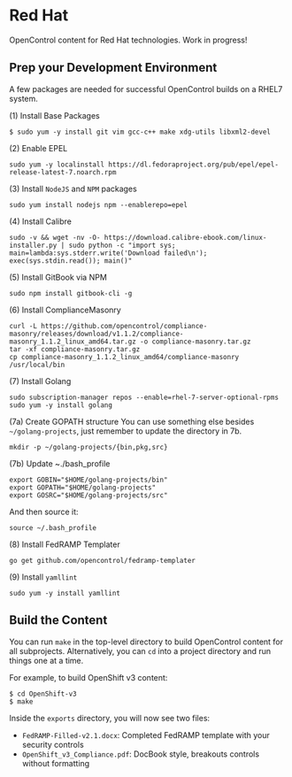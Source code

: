 # Red Hat
OpenControl content for Red Hat technologies. Work in progress!


## Prep your Development Environment
A few packages are needed for successful OpenControl builds on a RHEL7 system. 

(1) Install Base Packages
`````
$ sudo yum -y install git vim gcc-c++ make xdg-utils libxml2-devel
`````

(2) Enable EPEL
`````
sudo yum -y localinstall https://dl.fedoraproject.org/pub/epel/epel-release-latest-7.noarch.rpm
`````

(3) Install ``NodeJS`` and ``NPM`` packages
`````
sudo yum install nodejs npm --enablerepo=epel
`````

(4) Install Calibre
`````
sudo -v && wget -nv -O- https://download.calibre-ebook.com/linux-installer.py | sudo python -c "import sys; main=lambda:sys.stderr.write('Download failed\n'); exec(sys.stdin.read()); main()"
`````

(5) Install GitBook via NPM
`````
sudo npm install gitbook-cli -g
`````

(6) Install ComplianceMasonry
`````
curl -L https://github.com/opencontrol/compliance-masonry/releases/download/v1.1.2/compliance-masonry_1.1.2_linux_amd64.tar.gz -o compliance-masonry.tar.gz
tar -xf compliance-masonry.tar.gz
cp compliance-masonry_1.1.2_linux_amd64/compliance-masonry /usr/local/bin
`````

(7) Install Golang
`````
sudo subscription-manager repos --enable=rhel-7-server-optional-rpms
sudo yum -y install golang
`````

(7a) Create GOPATH structure 
You can use something else besides ``~/golang-projects``, just remember to update the directory in 7b.
`````
mkdir -p ~/golang-projects/{bin,pkg,src}
`````

(7b) Update ~./bash_profile
`````
export GOBIN="$HOME/golang-projects/bin"
export GOPATH="$HOME/golang-projects"
export GOSRC="$HOME/golang-projects/src"
`````
And then source it:
`````
source ~/.bash_profile
`````

(8) Install FedRAMP Templater
`````
go get github.com/opencontrol/fedramp-templater
`````

(9) Install ``yamllint``
`````
sudo yum -y install yamllint
`````

## Build the Content
You can run ``make`` in the top-level directory to build OpenControl content for all subprojects. Alternatively, you can ``cd`` into a project directory and run things one at a time.

For example, to build OpenShift v3 content:
`````
$ cd OpenShift-v3
$ make
`````
Inside the ``exports`` directory, you will now see two files:
  * ``FedRAMP-Filled-v2.1.docx``: Completed FedRAMP template with your security controls
  * ``OpenShift_v3_Compliance.pdf``: DocBook style, breakouts controls without formatting
